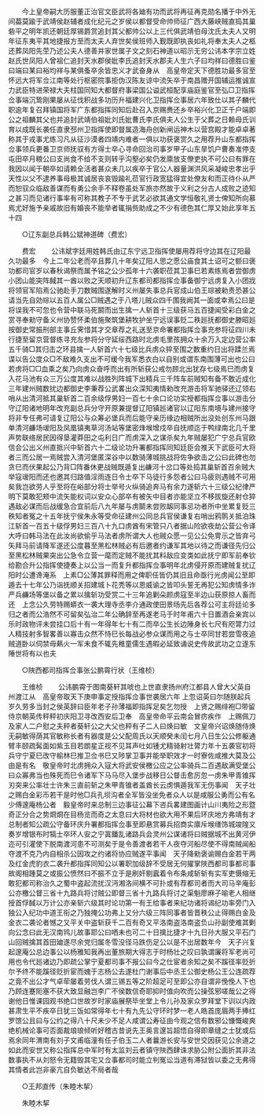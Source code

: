 <!-- { "loadSidebar": true } -->
　　今上皇帝嗣大历服董正治官文臣武将各廸有功而武将再征再克勋名播于中外无间葢莫踰于武靖侯赵辅者成化纪元之岁侯以都督受命帅师征广西大藤峡贼直捣其巢砦平之明年凯还朝廷厚锡爵赏追封其父都帅公以上三代俱武靖伯母沈氏太夫人又明年征东夷平其地捷报方至而太夫人弃世矣侯班师入觐既即执丧如礼将奉太夫人之柩还葬凤阳先茔乃述公夫人德善并家世属子文之刻石神道以昭示无穷公讳本字宗立姓赵氏世凤阳人曾祖仁追封天水郡侯妣李氏追封天水郡夫人生六子曰均祥曰德胜曰鉴曰端曰某曰裕均祥与某俱蚤卒余皆忠义才武奋身从　高皇帝定天下德胜功最多官至怀远大将军佥江南等处行枢密院事拒伪汉陈友谅中流矢卒于南昌赠开国辅运推诚宣力武臣特进荣禄大夫柱国同知大都督府事梁国公谥武桓配享庙庭鉴官至弘□卫指挥佥事端沉鸷刚果屡从征伐积战多功历升福建兴化卫指挥佥事居六年致仕以其子麟代职逾年复召拜镇国将军广东都指挥同知后赴召入京赐赉还乡卒裕兴化卫正千户端即公之祖麟其父也并追封武靖伯祖妣刘氏妣曹氏李氏俱夫人公生于父葬之日赖母氏训育以成既长袭任直隶邳州卫指挥使即督属造海舟创新闸运神木以营宫殿才能卓卓著称其于戎事尤练习凡从征沙漠者四靖内难者一俱以功获褒赏久之用荐升山东都指挥佥事领兵更番卫京师抚驭有方得士卒心寻命回治司事岁甲子山东旱饥户曹奏准停支屯田卒月粮公曰支尚食不给不支则转乎沟壑必矣仍发廪放支僚吏执不可公曰有罪在我因以闻于朝卒如请赖全活者甚众未几以疾卒于官公人器量渊洪风采凝峻忠孝出乎天性以父不逮养事母极其诚居丧哀毁踰礼莅官行政宽猛得宜处僚友和而正待仆从严而恕驭众临敌善谋而有勇公余手不释卷虽处军旅亦然故于义利之分古人成败之迹知之甚习而见诸行事率有可称其教子不专于武艺必欲其通文学恒敬礼贤士俾知所向慕焉尤好施予亲戚故旧有婚丧不能举者辄捐赀助成之不少有德色其仁厚又始此享年五十四 

　　○辽东副总兵韩公斌神道碑（费宏） 

　　费宏 
　　公讳斌字廷用姓韩氏由辽东宁远卫指挥使屡用荐将守边其在辽阳最久功最多　今上二年公老而卒且葬几十年矣辽阳人思之愿公庙食其土诏可之额曰褒功都司官岁以春秋谒祭而属予铭之公少孤年十六袭职莅其卫事巳若素练焉者尝御虏小团山能突阵馘其一酋以败之天顺初升辽东都司都指挥佥事备御宁远虏复入小团戕将领官军陷焉公驰赴手刀数贼围遂解时义州屡失事总兵官成山伯王琮被勑责恐甚公请当先自効琮以五百人属公□贼遇之于八塔儿贼众四千围我阙其一面或幸焉公曰是将误我不可忽也令营中联马死鬬而出生擒一人斩首十三级获马五百捷闻受彩白金之赏寻奉勑守备义州协赞怀柔伯施聚筑堡耕牧护坐宁远误事贬二秩廵抚都御史滕昭廵按御史常振刑部主事丘霁惜其才交章荐之礼送至京命署都指挥佥事充参将征四川未行捷至留京营督练寻充左参将分守延绥西路时北虏毛里孩拥众十余万入定边营公率五千骑□其归击之环县擒一人斩首六十七级比兵虏众猝至围之数重约日出将蹂兰焉谍以告公度众□不敌难久支出不可缓今我军悉衣白以自别或谓东南围薄可出也公曰若虏将□□血乘之矣乃向虏众奋呼而出有所斩获公戒勿顾北出犹存七级焉巳而虏复入花马池有众三万公度其难以战胜列阵城下出精兵三千阵车前贼知有备不敢近成化三年建州贼数扰边都御史李秉荐公武畧出众深知夷情勑改充游击将军驰驿还辽领右哨从出清河抵其巢斩首二百余级俘男妇一百七十余口论功实授都指挥佥事以游击分守辽阳诸地明年改充副总兵分守开原兼提督辽阳镇廵诸官以辽阳东南境与建州接守将非专任弗可请复辽阳公与众筹必堡兵而后能守亲历缘边相贼所出没处创东州马跟单清河鹻场叆阳及凤凰镇夷草河汤站等堡密烽堠增戍卒自抚顺迄于鸭绿南北几千里声势联络居民因得垦灌莽田之屯利日广而虏深入之谋杀矣九年贼屡犯广宁总兵官欧信会公出义州直抵兴中斩首六十二级论功升署都指挥同知廷臣会推天下武臣可大将者三而公居一焉贼尝入清河堡匿深谷中以数骑薄城挑战将佐争欲击之公曰此碑也勿贪巳而伏果起公乃背□阵番休更战贼既遁复出鹻河十岔口等处捣其巢斩首百余贼大举寇叆阳而还也邀其归路值淫雨连日令士卒下马徒行多怨者公曰马疲则遇贼不可用矣我岂欲劳人乎至将在峪部分将士举号火纵骑追奔马有余力遂斩六十三级公纪律严明下莫敢犯颊中流矢能权词以安众心部卒有被矢中目者亦能坚立不移拔旋还射仓猝遇敌必谋而后战缓急合宜前后八九年屡与虏鬬未尝败衂同事忌功者所中坐累复贬三秩知者冤之十五年抚宁侯朱永等受命征建州公同总兵官侯谦复右哨出鸦鹘关抵泊珠江斩首一百五十级俘男妇三百八十九口虏酋有宋管只八者据山险欲夜劫公营公令译大呼曰韩马法在此汝尚欲偷乎马法者虏所谓大人也贼众愿一见公公免冑示之皆弃弓矢拜马前请降军遂还公度暮至黑松林贼必有后邀者约谦军其地以待之而谦径先归公至黑松林贼果突出公急令立营一麾而定贼不能扰其料敌应变类如此抚宁即军前奉钦给勘合升公指挥使捷奏上以公当一而复升都指挥佥事明年北虏侵开原而建贼复扰辽阳时公遭谗淹系　上素□公薄其罪释而用之俾职任皆仍其旧且命亟行光虏闻公至即遁去十七年公乃诣抚顺关招建城卜花秃等以恩威谕之皆叩头誓无再犯公知虏情多诈严兵鹻场等堡以备之累以擒斩功受赏二十三年追剿朵颜虏寇至半边山获原掠人畜而还　上念公久劳特赐蟒衣一袭大理寺丞李介通政使田景旸先后各荐公可主将廷论多归之者而公浩然不可留矣弘治二年公确辞至再遂老马于时年甫六十日置酒会亲宾以乐时政物评未尝挂口后十有一年得年七十有二而卒公生长边陲身长七尺有咫膂力过人精技射多智畧善以寡击众然不恃巳长每战必参众谋而用之与士卒同甘若尝雪夜追贼道卧以伺禁毋爇火一军未食不辄先稚童儒生遇暇必延致诵说史传故武功之立遂东陲世将有以也夫 

　　○陜西都司指挥佥事张公鹏霄行状（王维桢） 

　　王维桢 
　　公讳鹏霄于图南葵轩其唬也上世直隶扬州府江都县人曾大父英自州渡江从　高皇帝取天下庚申事定授指挥佥事世袭居六年 上忽诏英曰尔随朕起兵岁久劳多当封之侯英辞曰臣年老子孙薄福即指挥足矣乞勿授　上贤之赐绯袍□带留侍京朝英传秤秤初庆阳卫寻改西安后卫奉　高皇帝命平云南会冒疠疾作　上赐佩刀及家人二户慰之夫秤者葵轩公之大父也秤有子二人曰焕曰敏　文皇帝兴诏焕随侍焕无嗣敏得荫其官敏称长者有器度是公父配周氏以天顺癸未闰七月八日生公公修躯通臂丰颐疏髯面如紫玉目若朗星正视不见耳声吐如锺尤精骑射壮膂力年十五袭官初将兵守宁夏巳改守榆林巳推卫佥书巳又陟掌卫事并能举职效才一时寮佐咸推大莫及公由是有名　敬皇帝时北虏拥众入寇大将武安侯檄公应之公率骑兵二百遇敌满受堡公曰众寡弗当也殊死而巳令诸军下马马尽入堡步战移日公督击愈厉忽一虏朱甲青锥挥刃突来公率壮士许朱三直前斩之朱甲青锥者盖酋长云虏惧遁我军无伤事闻　天子壮之赐白金彩币若干是时他□兵孔坝沟者全军皆没坐免者众人以是咸服公勇而公有名少傅邃庵杨公者　毅皇帝时来总制三边事征公幕下咨兵畧建图画计山川夷险之形暨奇正分合之势烱烱在目杨览而奇之太息曰大将材也欲大用不果后环庆地方弗靖有才总制者知公疏公守备环庆升署都指挥佥事至即悬赏募兵招商实廪斥堠缮饰城竣隍又奏岁增银布时犒士卒环人安之宁寘鐇乱诸路兵会灵州公谋诸将曰贼据城不出黄河伊迩可引灌使下脱南渡河患不可测矣于是令善渡者若干人夜夺河船尽使不得南贼闻船夺渡不克乃内自相杀公因攻之约诸将协应贼遂平事闻　天子降勑褒谕赐白金若干两及红金虎豹衣二袭升都指挥同知公以署职加级辞不受居无何擢掌陜西都司事都司事故阁相踵莫之或振公愤然曰不振不立于是刷奸剔蠧着令布条咸斩斩有实军吏慑缩无敢犯都司称治久之蜀中盗起流扰汉沔湘洛间横不可扑或有荐都司者而大司马辛庵彭公亦檄公督三省十九路兵将讨贼公即督三省十九路兵将讨之渠魁廖麻子喻老人相继授首俘馘以万计公亦亲斩六级其时论功第一有王给事者来纪功诸将谒纪功率旁门入独公入纪功中道王衔之乃独掩公功弗上又分六级三阵同事者皆晋秩公止得赐白金及金衣二袭论者憾之又平关中盗斩获千二百有奇又平洛南盗洛南盗负山孙副使难其剿向公念曰此无汉南鸨儿故事耶公曰哂未也可二十日擒比捷才十九日孙大服又平石门山回贼擒其首田廸遂尽余党归属冬雪没径马跌伤足公以是不出居数年今　天子兴复起邃庵公总边事公以杨雅知我再出董旅期大得志于时杨壮之叹曰孰谓廉将军老尚可用也令代廵诸边乃即疏公掌宁夏都司事不报公曰今之仕宦者余知之矣不蹊径率贬折尔予终不能蹊径贬折宦而媿于志杨公去遂杜门谢事后中丞王公御史杨公王公连疏荐之竟不出公才气卓荦屡着劳伐人谓三锡五等之阶超足可至即公亦自谓非俛俛人下也乃顾连蹇阨塞不获大致显融岂李广不侯数信奇耶抑时值向吹而公操弦邪嗟哉公之得谢他日惟课园观书绝口世故岁时家庙展祭毕坐堂上令儿孙及家众罗拜堂下训以内政甚肃生平不疾卒日犹三饭如常得年七十有九先公守环时梦一老人皓首庞眉两手捧红罗馈公且曰与公约之得八十尺未少不足人咸谓公寿征由今观之信有数邪公慷慨峻爽绝机械论事可否面裁琅琅倾听好稽古昔说先王奥言邃旨超悟自得即章缝之士犹或后焉余同年渭南有刘子文甫临潼有任子伯玉二人者曩游长安与安世交因获见公余道之如此而安世又称公指挥总中军时有太监刘云者镇守陜西肆诛求胁公附公面折其非法数事执不从刘怒令无籍毁其宅又佥事都司时能立判冤讼当道有滞狱皆以委之无弗得其情者此岂非豪亢自负敏达不局者哉 

　　○王邦直传（朱睦木挈） 

　　朱睦木挈 

